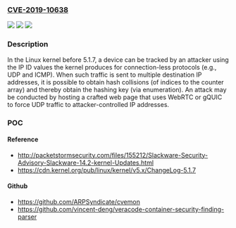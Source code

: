 ### [CVE-2019-10638](https://cve.mitre.org/cgi-bin/cvename.cgi?name=CVE-2019-10638)
![](https://img.shields.io/static/v1?label=Product&message=n%2Fa&color=blue)
![](https://img.shields.io/static/v1?label=Version&message=n%2Fa&color=blue)
![](https://img.shields.io/static/v1?label=Vulnerability&message=n%2Fa&color=brighgreen)

### Description

In the Linux kernel before 5.1.7, a device can be tracked by an attacker using the IP ID values the kernel produces for connection-less protocols (e.g., UDP and ICMP). When such traffic is sent to multiple destination IP addresses, it is possible to obtain hash collisions (of indices to the counter array) and thereby obtain the hashing key (via enumeration). An attack may be conducted by hosting a crafted web page that uses WebRTC or gQUIC to force UDP traffic to attacker-controlled IP addresses.

### POC

#### Reference
- http://packetstormsecurity.com/files/155212/Slackware-Security-Advisory-Slackware-14.2-kernel-Updates.html
- https://cdn.kernel.org/pub/linux/kernel/v5.x/ChangeLog-5.1.7

#### Github
- https://github.com/ARPSyndicate/cvemon
- https://github.com/vincent-deng/veracode-container-security-finding-parser

